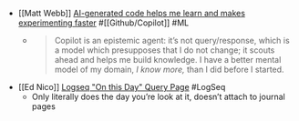 - [[Matt Webb]] [AI-generated code helps me learn and makes experimenting faster](https://interconnected.org/home/2023/01/27/copilot) #[[Github/Copilot]] #ML
	- > Copilot is an epistemic agent: it’s not query/response, which is a model which presupposes that I do not change; it scouts ahead and helps me build knowledge. I have a better mental model of my domain, *I know more,* than I did before I started.
- [[Ed Nico]] [Logseq "On this Day" Query Page](https://www.logseqtimes.com/on-this-day-logesq/) #LogSeq
	- Only literally does the day you’re look at it, doesn’t attach to journal pages